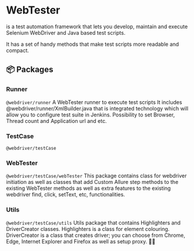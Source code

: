 # WebTester 
is a test automation framework that lets you develop, maintain and execute Selenium WebDriver and Java based test scripts. 

It has a set of handy methods that make test scripts more readable and compact.

## :package: Packages

### Runner
`@webdriver/runner`
A WebTester runner to execute test scripts
It includes @webdriver/runner/XmlBuilder.java that is integrated technology which will allow you to configure test suite in Jenkins. 
Possibility to set Browser, Thread count and Application url and etc.

### TestCase
`@webdriver/testCase`

### WebTester
`@webdriver/testCase/webTester`
This package contains class for webdriver initiation as well as classes that add Custom Allure step methods to the existing WebTester methods as well as extra features to the existing webdriver find, click, setText, etc, functionalities.

### Utils
`@webdriver/testCase/utils`
Utils package that contains Highlighters and DriverCreator classes. 
Highlighters is a class for element colouring. 
DriverCreator is a class that creates driver; you can choose from Chrome, Edge, Internet Explorer and Firefox as well as setup proxy.
:man_technologist:
